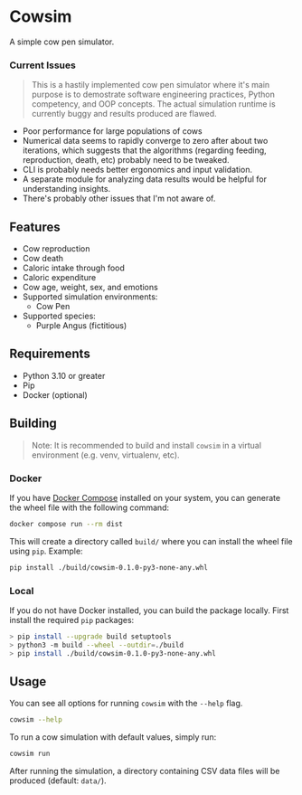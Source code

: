 # Cowsim

A simple cow pen simulator.

### Current Issues

> This is a hastily implemented cow pen simulator where it's main purpose is
> to demostrate software engineering practices, Python competency, and OOP concepts.
> The actual simulation runtime is currently buggy and results produced are flawed.

- Poor performance for large populations of cows
- Numerical data seems to rapidly converge to zero after about two iterations, which
  suggests that the algorithms (regarding feeding, reproduction, death, etc)
  probably need to be tweaked.
- CLI is probably needs better ergonomics and input validation.
- A separate module for analyzing data results would be helpful for understanding insights.
- There's probably other issues that I'm not aware of.

## Features
- Cow reproduction
- Cow death
- Caloric intake through food
- Caloric expenditure
- Cow age, weight, sex, and emotions
- Supported simulation environments:
  - Cow Pen
- Supported species:
  - Purple Angus (fictitious)

## Requirements
- Python 3.10 or greater
- Pip
- Docker (optional)

## Building

> Note: It is recommended to build and install `cowsim` in a virtual
> environment (e.g. venv, virtualenv, etc).

### Docker
If you have [Docker Compose](https://docs.docker.com/compose/install/)
installed on your system, you can generate the wheel file with the following
command:

```bash
docker compose run --rm dist
```

This will create a directory called `build/` where you can install the wheel
file using `pip`. Example:

```bash
pip install ./build/cowsim-0.1.0-py3-none-any.whl
```

### Local
If you do not have Docker installed, you can build the package locally. First
install the required `pip` packages:
```bash
> pip install --upgrade build setuptools
> python3 -m build --wheel --outdir=./build
> pip install ./build/cowsim-0.1.0-py3-none-any.whl
```

## Usage
You can see all options for running `cowsim` with the `--help` flag.
```bash
cowsim --help
```

To run a cow simulation with default values, simply run:
```bash
cowsim run
```

After running the simulation, a directory containing CSV data files will be
produced (default: `data/`).
